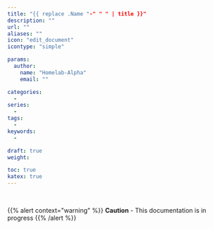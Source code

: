 ```yaml
---
title: "{{ replace .Name "-" " " | title }}"
description: ""
url: ""
aliases: ""
icon: "edit_document"
icontype: "simple"

params:
  author:
    name: "Homelab-Alpha"
    email: ""

categories:
  -
series:
  -
tags:
  -
keywords:
  -

draft: true
weight:

toc: true
katex: true
---
```


<br />

{{% alert context="warning" %}}
**Caution** - This documentation is in progress
{{% /alert %}}

<br />
